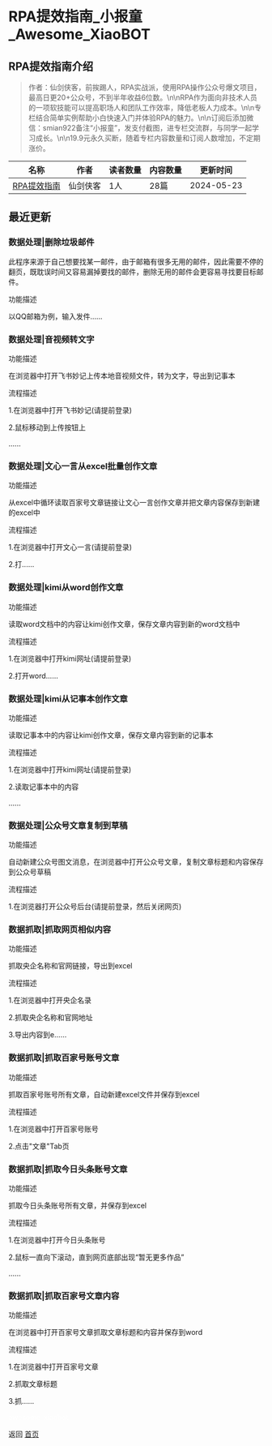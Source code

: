 # RPA提效指南_小报童_Awesome_XiaoBOT

## RPA提效指南介绍
> 作者：仙剑侠客，前挨踢人，RPA实战派，使用RPA操作公众号爆文项目，最高日更20+公众号，不到半年收益6位数。\n\nRPA作为面向非技术人员的一项软技能可以提高职场人和团队工作效率，降低老板人力成本。\n\n专栏结合简单实例帮助小白快速入门并体验RPA的魅力。\n\n订阅后添加微信：smian922备注“小报童”，发支付截图，进专栏交流群，与同学一起学习成长。\n\n19.9元永久买断，随着专栏内容数量和订阅人数增加，不定期涨价。  
  


|名称|作者|读者数量|内容数量|更新时间|
|---|---|---|---|---|
|[RPA提效指南](https://xiaobot.net/p/rpaGuide?refer=0b133df9-27dc-423b-8101-639049001c13)|仙剑侠客|1人|28篇|2024-05-23|

## 最近更新
### 数据处理|删除垃圾邮件

此程序来源于自己想要找某一邮件，由于邮箱有很多无用的邮件，因此需要不停的翻页，既耽误时间又容易漏掉要找的邮件，删除无用的邮件会更容易寻找要目标邮件。

功能描述

以QQ邮箱为例，输入发件......

### 数据处理|音视频转文字

功能描述

在浏览器中打开飞书妙记上传本地音视频文件，转为文字，导出到记事本

流程描述

1.在浏览器中打开飞书妙记(请提前登录)

2.鼠标移动到上传按钮上

......

### 数据处理|文心一言从excel批量创作文章

功能描述

从excel中循环读取百家号文章链接让文心一言创作文章并把文章内容保存到新建的excel中

流程描述

1.在浏览器中打开文心一言(请提前登录)

2.打......

### 数据处理|kimi从word创作文章

功能描述

读取word文档中的内容让kimi创作文章，保存文章内容到新的word文档中

流程描述

1.在浏览器中打开kimi网址(请提前登录)

2.打开word......

### 数据处理|kimi从记事本创作文章

功能描述

读取记事本中的内容让kimi创作文章，保存文章内容到新的记事本

流程描述

1.在浏览器中打开kimi网址(请提前登录)

2.读取记事本中的内容

......

### 数据处理|公众号文章复制到草稿

功能描述

自动新建公众号图文消息，在浏览器中打开公众号文章，复制文章标题和内容保存到公众号草稿

流程描述

1.在浏览器打开公众号后台(请提前登录，然后关闭网页)

### 数据抓取|抓取网页相似内容

功能描述

抓取央企名称和官网链接，导出到excel

流程描述

1.在浏览器中打开央企名录

2.抓取央企名称和官网地址

3.导出内容到e......

### 数据抓取|抓取百家号账号文章

功能描述

抓取百家号账号所有文章，自动新建excel文件并保存到excel

流程描述

1.在浏览器中打开百家号账号

2.点击"文章"Tab页

### 数据抓取|抓取今日头条账号文章

功能描述

抓取今日头条账号所有文章，并保存到excel

流程描述

1.在浏览器中打开今日头条账号

2.鼠标一直向下滚动，直到网页底部出现“暂无更多作品”

......

### 数据抓取|抓取百家号文章内容

功能描述

在浏览器中打开百家号文章抓取文章标题和内容并保存到word

流程描述

1.在浏览器中打开百家号文章

2.抓取文章标题

3.抓......


<a href="https://github.com/Reno9527/awesome-xiaobot" style="color: white; text-decoration: none;">awesome-xiaobot</a>

返回 [首页](../README.md)
